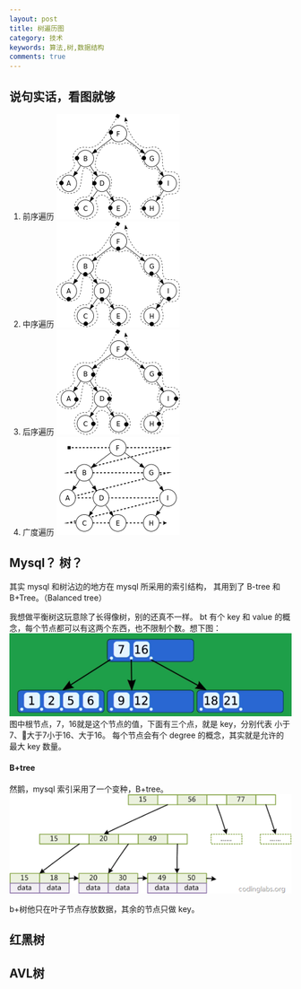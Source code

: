 ```yaml
---
layout: post
title: 树遍历图
category: 技术
keywords: 算法,树,数据结构
comments: true
---
```


## 说句实话，看图就够

1. 前序遍历
    ![1](/assets/img/trees/1.png)
2. 中序遍历
    ![2](/assets/img/trees/2.png)
3. 后序遍历
    ![3](/assets/img/trees/3.png)
4. 广度遍历
    ![4](/assets/img/trees/4.png)

## Mysql？ 树？
其实 mysql 和树沾边的地方在 mysql 所采用的索引结构，
其用到了 B-tree 和 B+Tree。（Balanced tree）

我想做平衡树这玩意除了长得像树，别的还真不一样。
bt 有个 key 和 value 的概念，每个节点都可以有这两个东西，也不限制个数。想下图：
![bt1](/assets/img/trees/bt1.png)
图中根节点，7，16就是这个节点的值，下面有三个点，就是 key，分别代表 小于7、大于7小于16、大于16。
每个节点会有个 degree 的概念，其实就是允许的最大 key
数量。

#### B+tree
然鹅，mysql 索引采用了一个变种，B+tree。
![b+](/assets/img/trees/b+.png)

b+树他只在叶子节点存放数据，其余的节点只做 key。

## 红黑树 


## AVL树
